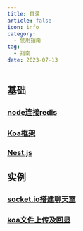 ```yaml
---
title: 目录
article: false
icon: info
category:
  - 使用指南
tag:
  - 指南
date: 2023-07-13
---
```


## 基础
### [node连接redis](redis.md)
### [Koa框架](koa.md)
### [Nest.js](nest.md)

## 实例
### [socket.io搭建聊天室](socket.md)
### [koa文件上传及回显](koa-upload.md)